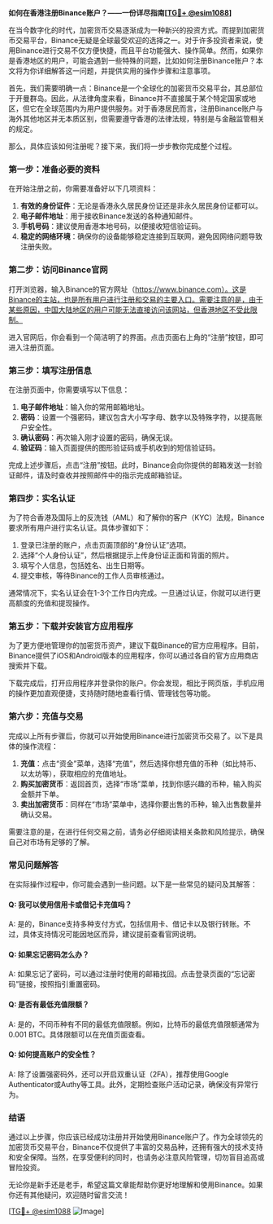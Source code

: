 **如何在香港注册Binance账户？——一份详尽指南[[TG💪+ @esim1088](https://t.me/s/esim1088)]**

在当今数字化的时代，加密货币交易逐渐成为一种新兴的投资方式。而提到加密货币交易平台，Binance无疑是全球最受欢迎的选择之一。对于许多投资者来说，使用Binance进行交易不仅方便快捷，而且平台功能强大、操作简单。然而，如果你是香港地区的用户，可能会遇到一些特殊的问题，比如如何注册Binance账户？本文将为你详细解答这一问题，并提供实用的操作步骤和注意事项。

首先，我们需要明确一点：Binance是一个全球化的加密货币交易平台，其总部位于开曼群岛。因此，从法律角度来看，Binance并不直接属于某个特定国家或地区，但它在全球范围内为用户提供服务。对于香港居民而言，注册Binance账户与海外其他地区并无本质区别，但需要遵守香港的法律法规，特别是与金融监管相关的规定。

那么，具体应该如何注册呢？接下来，我们将一步步教你完成整个过程。

### **第一步：准备必要的资料**
在开始注册之前，你需要准备好以下几项资料：
1. **有效的身份证件**：无论是香港永久居民身份证还是非永久居民身份证都可以。
2. **电子邮件地址**：用于接收Binance发送的各种通知邮件。
3. **手机号码**：建议使用香港本地号码，以便接收短信验证码。
4. **稳定的网络环境**：确保你的设备能够稳定连接到互联网，避免因网络问题导致注册失败。

### **第二步：访问Binance官网**
打开浏览器，输入Binance的官方网址（https://www.binance.com）。这是Binance的主站，也是所有用户进行注册和交易的主要入口。需要注意的是，由于某些原因，中国大陆地区的用户可能无法直接访问该网站，但香港地区不受此限制。

进入官网后，你会看到一个简洁明了的界面。点击页面右上角的“注册”按钮，即可进入注册页面。

### **第三步：填写注册信息**
在注册页面中，你需要填写以下信息：
1. **电子邮件地址**：输入你的常用邮箱地址。
2. **密码**：设置一个强密码，建议包含大小写字母、数字以及特殊字符，以提高账户安全性。
3. **确认密码**：再次输入刚才设置的密码，确保无误。
4. **验证码**：输入页面提供的图形验证码或手机收到的短信验证码。

完成上述步骤后，点击“注册”按钮。此时，Binance会向你提供的邮箱发送一封验证邮件，请及时查收并按照邮件中的指示完成邮箱验证。

### **第四步：实名认证**
为了符合香港及国际上的反洗钱（AML）和了解你的客户（KYC）法规，Binance要求所有用户进行实名认证。具体步骤如下：

1. 登录已注册的账户，点击页面顶部的“身份认证”选项。
2. 选择“个人身份认证”，然后根据提示上传身份证正面和背面的照片。
3. 填写个人信息，包括姓名、出生日期等。
4. 提交审核，等待Binance的工作人员审核通过。

通常情况下，实名认证会在1-3个工作日内完成。一旦通过认证，你就可以进行更高额度的充值和提现操作。

### **第五步：下载并安装官方应用程序**
为了更方便地管理你的加密货币资产，建议下载Binance的官方应用程序。目前，Binance提供了iOS和Android版本的应用程序，你可以通过各自的官方应用商店搜索并下载。

下载完成后，打开应用程序并登录你的账户。你会发现，相比于网页版，手机应用的操作更加直观便捷，支持随时随地查看行情、管理钱包等功能。

### **第六步：充值与交易**
完成以上所有步骤后，你就可以开始使用Binance进行加密货币交易了。以下是具体的操作流程：

1. **充值**：点击“资金”菜单，选择“充值”，然后选择你想充值的币种（如比特币、以太坊等），获取相应的充值地址。
2. **购买加密货币**：返回首页，选择“市场”菜单，找到你感兴趣的币种，输入购买金额并下单。
3. **卖出加密货币**：同样在“市场”菜单中，选择你要出售的币种，输入出售数量并确认交易。

需要注意的是，在进行任何交易之前，请务必仔细阅读相关条款和风险提示，确保自己对市场有足够的了解。

### **常见问题解答**
在实际操作过程中，你可能会遇到一些问题。以下是一些常见的疑问及其解答：

#### **Q: 我可以使用信用卡或借记卡充值吗？**
A: 是的，Binance支持多种支付方式，包括信用卡、借记卡以及银行转账。不过，具体支持情况可能因地区而异，建议提前查看官网说明。

#### **Q: 如果忘记密码怎么办？**
A: 如果忘记了密码，可以通过注册时使用的邮箱找回。点击登录页面的“忘记密码”链接，按照指引重置密码。

#### **Q: 是否有最低充值限额？**
A: 是的，不同币种有不同的最低充值限额。例如，比特币的最低充值限额通常为0.001 BTC。具体限额可以在充值页面查看。

#### **Q: 如何提高账户的安全性？**
A: 除了设置强密码外，还可以开启双重认证（2FA），推荐使用Google Authenticator或Authy等工具。此外，定期检查账户活动记录，确保没有异常行为。

### **结语**
通过以上步骤，你应该已经成功注册并开始使用Binance账户了。作为全球领先的加密货币交易平台，Binance不仅提供了丰富的交易品种，还拥有强大的技术支持和安全保障。当然，在享受便利的同时，也请务必注意风险管理，切勿盲目追高或冒险投资。

无论你是新手还是老手，希望这篇文章能帮助你更好地理解和使用Binance。如果你还有其他疑问，欢迎随时留言交流！

[[TG💪+ @esim1088](https://t.me/s/esim1088) ![Image](https://i.postimg.cc/4NQfJmqS/Snipaste-2025-05-13-00-14-12.png)]